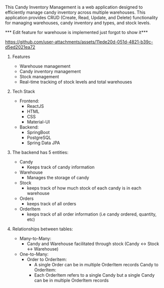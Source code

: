 This Candy Inventory Management is a web application designed to efficiently manage candy inventory across multiple warehouses. This application provides CRUD (Create, Read, Update, and Delete) functionality for managing warehouses, candy inventory and types, and stock levels.

*** Edit feature for warehouse is implemented just forgot to show it***


https://github.com/user-attachments/assets/11ede20d-051d-4821-b39c-d5ed2021ea72



1. Features
    - Warehouse management
    - Candy inventory management
    - Stock management
    - Real-time tracking of stock levels and total warehouses

2. Tech Stack
    - Frontend:
        - ReactJS
        - HTML
        - CSS
        - Material-UI
    - Backend:
        - SpringBoot
        - PostgreSQL
        - Spring Data JPA



3. The backend has 5 entities:
    - Candy
        - Keeps track of candy information
    - Warehouse
        - Manages the storage of candy
    - Stock
        - keeps track of how much stock of each candy is in each warehouse
    - Orders
        - keeps track of all orders
    - OrderItem
        - keeps track of all order information (i.e candy ordered, quantity, etc)

4. Relationships between tables:
    - Many-to-Many:
        - Candy and Warehouse facilitated through stock (Candy <-> Stock <-> Warehouse)
    - One-to-Many:
        - Order to OrderItem:
            - A single Order can be in multiple OrderItem records
        Candy to OrderItem:
            - Each OrderItem refers to a single Candy but a single Candy can be in multiple OrderItem records
